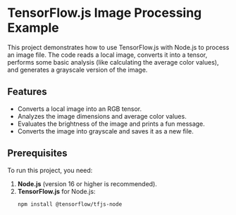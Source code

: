 # TensorFlow.js Image Processing Example

This project demonstrates how to use TensorFlow.js with Node.js to process an image file. The code reads a local image, converts it into a tensor, performs some basic analysis (like calculating the average color values), and generates a grayscale version of the image.

## Features

- Converts a local image into an RGB tensor.
- Analyzes the image dimensions and average color values.
- Evaluates the brightness of the image and prints a fun message.
- Converts the image into grayscale and saves it as a new file.

## Prerequisites

To run this project, you need:

1. **Node.js** (version 16 or higher is recommended).
2. **TensorFlow.js** for Node.js:
   ```bash
   npm install @tensorflow/tfjs-node

